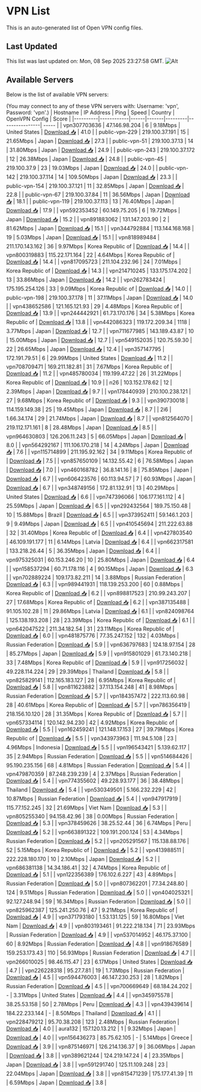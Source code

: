 # VPN List

This is an auto-generated list of Open VPN config files.

## Last Updated

This list was last updated on: Mon, 08 Sep 2025 23:27:58 GMT.
![Alt](https://repobeats.axiom.co/api/embed/186b98318ef1479477931607c1ad7d823f12451f.svg "Repobeats analytics image")

## Available Servers

Below is the list of available VPN servers:

(You may connect to any of these VPN servers with: Username: 'vpn', Password: 'vpn'.)
| Hostname | IP Address | Ping | Speed | Country | OpenVPN Config | Score |
|----------|------------|------|-------|---------|----------------| ----- |
| vpn307703636 | 47.146.98.204 | 6 | 9.18Mbps | United States | [Download 📥](./configs/server_0_US.ovpn) | 41.0 |
| public-vpn-229 | 219.100.37.191 | 15 | 21.65Mbps | Japan | [Download 📥](./configs/server_1_JP.ovpn) | 27.3 |
| public-vpn-51 | 219.100.37.13 | 14 | 31.80Mbps | Japan | [Download 📥](./configs/server_2_JP.ovpn) | 24.9 |
| public-vpn-243 | 219.100.37.172 | 12 | 26.38Mbps | Japan | [Download 📥](./configs/server_3_JP.ovpn) | 24.8 |
| public-vpn-45 | 219.100.37.9 | 23 | 19.03Mbps | Japan | [Download 📥](./configs/server_4_JP.ovpn) | 24.0 |
| public-vpn-142 | 219.100.37.114 | 14 | 109.50Mbps | Japan | [Download 📥](./configs/server_5_JP.ovpn) | 23.3 |
| public-vpn-154 | 219.100.37.121 | 11 | 32.85Mbps | Japan | [Download 📥](./configs/server_6_JP.ovpn) | 22.8 |
| public-vpn-67 | 219.100.37.84 | 11 | 36.56Mbps | Japan | [Download 📥](./configs/server_7_JP.ovpn) | 18.1 |
| public-vpn-119 | 219.100.37.113 | 13 | 76.40Mbps | Japan | [Download 📥](./configs/server_8_JP.ovpn) | 17.9 |
| vpn592353452 | 60.149.75.205 | 6 | 19.72Mbps | Japan | [Download 📥](./configs/server_9_JP.ovpn) | 15.2 |
| vpn891883062 | 131.147.203.90 | 2 | 81.62Mbps | Japan | [Download 📥](./configs/server_10_JP.ovpn) | 15.1 |
| vpn344792884 | 113.144.168.168 | 19 | 5.03Mbps | Japan | [Download 📥](./configs/server_11_JP.ovpn) | 15.1 |
| vpn818989484 | 211.170.143.162 | 36 | 9.97Mbps | Korea Republic of | [Download 📥](./configs/server_12_KR.ovpn) | 14.4 |
| vpn800319883 | 115.22.171.164 | 22 | 4.64Mbps | Korea Republic of | [Download 📥](./configs/server_13_KR.ovpn) | 14.4 |
| vpn817095723 | 211.104.232.96 | 24 | 7.01Mbps | Korea Republic of | [Download 📥](./configs/server_14_KR.ovpn) | 14.3 |
| vpn214710245 | 133.175.174.202 | 13 | 33.86Mbps | Japan | [Download 📥](./configs/server_15_JP.ovpn) | 14.2 |
| vpn262783424 | 175.195.254.126 | 33 | 9.09Mbps | Korea Republic of | [Download 📥](./configs/server_16_KR.ovpn) | 14.0 |
| public-vpn-198 | 219.100.37.178 | 11 | 37.11Mbps | Japan | [Download 📥](./configs/server_17_JP.ovpn) | 14.0 |
| vpn438652586 | 121.165.121.93 | 29 | 4.48Mbps | Korea Republic of | [Download 📥](./configs/server_18_KR.ovpn) | 13.9 |
| vpn244442921 | 61.73.170.176 | 34 | 5.38Mbps | Korea Republic of | [Download 📥](./configs/server_19_KR.ovpn) | 13.8 |
| vpn442086323 | 119.172.209.34 | 1118 | 3.77Mbps | Japan | [Download 📥](./configs/server_20_JP.ovpn) | 12.7 |
| vpn711677985 | 143.189.43.87 | 10 | 15.00Mbps | Japan | [Download 📥](./configs/server_21_JP.ovpn) | 12.7 |
| vpn549152035 | 120.75.59.30 | 22 | 26.65Mbps | Japan | [Download 📥](./configs/server_22_JP.ovpn) | 12.4 |
| vpn357147795 | 172.191.79.51 | 6 | 29.99Mbps | United States | [Download 📥](./configs/server_23_US.ovpn) | 11.2 |
| vpn708709471 | 169.211.182.81 | 31 | 7.67Mbps | Korea Republic of | [Download 📥](./configs/server_24_KR.ovpn) | 11.2 |
| vpn485780034 | 119.199.47.22 | 26 | 31.22Mbps | Korea Republic of | [Download 📥](./configs/server_25_KR.ovpn) | 10.9 |
| n26 | 103.152.178.62 | 12 | 2.39Mbps | Japan | [Download 📥](./configs/server_26_JP.ovpn) | 9.7 |
| vpn178440939 | 210.100.238.121 | 27 | 9.68Mbps | Korea Republic of | [Download 📥](./configs/server_27_KR.ovpn) | 9.3 |
| vpn390730018 | 114.159.149.38 | 25 | 19.45Mbps | Japan | [Download 📥](./configs/server_28_JP.ovpn) | 8.7 |
| 2i6 | 1.66.34.174 | 29 | 21.74Mbps | Japan | [Download 📥](./configs/server_29_JP.ovpn) | 8.7 |
| vpn812564070 | 219.112.171.161 | 8 | 28.48Mbps | Japan | [Download 📥](./configs/server_30_JP.ovpn) | 8.5 |
| vpn964630803 | 126.206.11.243 | 5 | 66.05Mbps | Japan | [Download 📥](./configs/server_31_JP.ovpn) | 8.0 |
| vpn564292167 | 111.106.170.218 | 14 | 4.24Mbps | Japan | [Download 📥](./configs/server_32_JP.ovpn) | 7.6 |
| vpn115714899 | 211.195.92.162 | 34 | 9.11Mbps | Korea Republic of | [Download 📥](./configs/server_33_KR.ovpn) | 7.5 |
| vpn857650109 | 14.132.55.42 | 6 | 76.58Mbps | Japan | [Download 📥](./configs/server_34_JP.ovpn) | 7.0 |
| vpn460168782 | 36.8.141.16 | 8 | 75.85Mbps | Japan | [Download 📥](./configs/server_35_JP.ovpn) | 6.7 |
| vpn606423576 | 60.113.94.57 | 7 | 60.93Mbps | Japan | [Download 📥](./configs/server_36_JP.ovpn) | 6.7 |
| vpn348749156 | 172.81.132.91 | 13 | 40.29Mbps | United States | [Download 📥](./configs/server_37_US.ovpn) | 6.6 |
| vpn747396066 | 106.177.161.112 | 4 | 25.59Mbps | Japan | [Download 📥](./configs/server_38_JP.ovpn) | 6.5 |
| vpn292432564 | 189.75.150.48 | 10 | 15.88Mbps | Brazil | [Download 📥](./configs/server_39_BR.ovpn) | 6.5 |
| vpn373952411 | 59.146.1.203 | 9 | 9.49Mbps | Japan | [Download 📥](./configs/server_40_JP.ovpn) | 6.5 |
| vpn410545694 | 211.222.63.88 | 32 | 31.40Mbps | Korea Republic of | [Download 📥](./configs/server_41_KR.ovpn) | 6.4 |
| vpn427803540 | 46.109.191.177 | 11 | 6.14Mbps | Latvia | [Download 📥](./configs/server_42_LV.ovpn) | 6.4 |
| vpn662317581 | 133.218.26.44 | 5 | 36.35Mbps | Japan | [Download 📥](./configs/server_43_JP.ovpn) | 6.4 |
| vpn975325031 | 60.153.246.20 | 10 | 25.80Mbps | Japan | [Download 📥](./configs/server_44_JP.ovpn) | 6.4 |
| vpn158537294 | 60.71.178.116 | 4 | 90.15Mbps | Japan | [Download 📥](./configs/server_45_JP.ovpn) | 6.3 |
| vpn702889224 | 109.173.82.211 | 14 | 3.88Mbps | Russian Federation | [Download 📥](./configs/server_46_RU.ovpn) | 6.3 |
| vpn989441931 | 118.139.253.200 | 60 | 0.88Mbps | Korea Republic of | [Download 📥](./configs/server_47_KR.ovpn) | 6.2 |
| vpn898817523 | 210.99.243.207 | 27 | 17.68Mbps | Korea Republic of | [Download 📥](./configs/server_48_KR.ovpn) | 6.2 |
| vpn387135488 | 91.105.102.28 | 11 | 29.86Mbps | Latvia | [Download 📥](./configs/server_49_LV.ovpn) | 6.1 |
| vpn824098764 | 125.138.193.208 | 28 | 23.39Mbps | Korea Republic of | [Download 📥](./configs/server_50_KR.ovpn) | 6.1 |
| vpn642047522 | 211.34.182.54 | 31 | 23.11Mbps | Korea Republic of | [Download 📥](./configs/server_51_KR.ovpn) | 6.0 |
| vpn481875776 | 77.35.247.152 | 132 | 4.03Mbps | Russian Federation | [Download 📥](./configs/server_52_RU.ovpn) | 5.9 |
| vpn636797683 | 124.18.97.154 | 28 | 85.27Mbps | Japan | [Download 📥](./configs/server_53_JP.ovpn) | 5.9 |
| vpn915801029 | 61.73.140.218 | 33 | 7.48Mbps | Korea Republic of | [Download 📥](./configs/server_54_KR.ovpn) | 5.9 |
| vpn917256032 | 49.228.114.224 | 29 | 29.39Mbps | Thailand | [Download 📥](./configs/server_55_TH.ovpn) | 5.8 |
| vpn825829141 | 112.165.183.127 | 28 | 6.95Mbps | Korea Republic of | [Download 📥](./configs/server_56_KR.ovpn) | 5.8 |
| vpn811623882 | 37.113.154.248 | 41 | 8.98Mbps | Russian Federation | [Download 📥](./configs/server_57_RU.ovpn) | 5.7 |
| vpn184357472 | 222.113.60.98 | 28 | 40.61Mbps | Korea Republic of | [Download 📥](./configs/server_58_KR.ovpn) | 5.7 |
| vpn786356419 | 218.156.10.120 | 28 | 31.35Mbps | Korea Republic of | [Download 📥](./configs/server_59_KR.ovpn) | 5.7 |
| vpn657334114 | 120.142.94.230 | 42 | 4.92Mbps | Korea Republic of | [Download 📥](./configs/server_60_KR.ovpn) | 5.5 |
| vpn162459241 | 121.148.17.153 | 27 | 39.79Mbps | Korea Republic of | [Download 📥](./configs/server_61_KR.ovpn) | 5.5 |
| vpn343973963 | 111.94.5.108 | 23 | 4.96Mbps | Indonesia | [Download 📥](./configs/server_62_ID.ovpn) | 5.5 |
| vpn196543421 | 5.139.62.117 | 35 | 2.94Mbps | Russian Federation | [Download 📥](./configs/server_63_RU.ovpn) | 5.5 |
| vpn514684426 | 95.190.235.156 | 68 | 4.81Mbps | Russian Federation | [Download 📥](./configs/server_64_RU.ovpn) | 5.4 |
| vpn479870359 | 87.248.239.239 | 4 | 2.37Mbps | Russian Federation | [Download 📥](./configs/server_65_RU.ovpn) | 5.4 |
| vpn774355602 | 49.228.93.177 | 36 | 38.48Mbps | Thailand | [Download 📥](./configs/server_66_TH.ovpn) | 5.4 |
| vpn530349501 | 5.166.232.229 | 42 | 10.87Mbps | Russian Federation | [Download 📥](./configs/server_67_RU.ovpn) | 5.4 |
| vpn947917919 | 115.77.152.245 | 32 | 21.69Mbps | Viet Nam | [Download 📥](./configs/server_68_VN.ovpn) | 5.3 |
| vpn805255340 | 94.158.42.96 | 38 | 0.00Mbps | Russian Federation | [Download 📥](./configs/server_69_RU.ovpn) | 5.3 |
| vpn378459626 | 38.25.52.44 | 36 | 6.74Mbps | Peru | [Download 📥](./configs/server_70_PE.ovpn) | 5.2 |
| vpn663891322 | 109.191.200.124 | 53 | 4.34Mbps | Russian Federation | [Download 📥](./configs/server_71_RU.ovpn) | 5.2 |
| vpn205291567 | 115.138.88.176 | 52 | 5.15Mbps | Korea Republic of | [Download 📥](./configs/server_72_KR.ovpn) | 5.2 |
| vpn413988511 | 222.228.180.170 | 10 | 2.10Mbps | Japan | [Download 📥](./configs/server_73_JP.ovpn) | 5.2 |
| vpn686381138 | 14.34.186.41 | 32 | 4.74Mbps | Korea Republic of | [Download 📥](./configs/server_74_KR.ovpn) | 5.1 |
| vpn122356389 | 176.102.6.227 | 43 | 4.89Mbps | Russian Federation | [Download 📥](./configs/server_75_RU.ovpn) | 5.0 |
| vpn807362201 | 77.34.248.80 | 124 | 9.51Mbps | Russian Federation | [Download 📥](./configs/server_76_RU.ovpn) | 5.0 |
| vpn404025321 | 92.127.248.94 | 59 | 16.34Mbps | Russian Federation | [Download 📥](./configs/server_77_RU.ovpn) | 5.0 |
| vpn825962387 | 125.241.250.76 | 47 | 9.21Mbps | Korea Republic of | [Download 📥](./configs/server_78_KR.ovpn) | 4.9 |
| vpn371793180 | 1.53.131.125 | 59 | 16.80Mbps | Viet Nam | [Download 📥](./configs/server_79_VN.ovpn) | 4.9 |
| vpn803193461 | 91.222.218.134 | 71 | 23.93Mbps | Russian Federation | [Download 📥](./configs/server_80_RU.ovpn) | 4.9 |
| vpn537014952 | 46.175.37.100 | 60 | 8.92Mbps | Russian Federation | [Download 📥](./configs/server_81_RU.ovpn) | 4.8 |
| vpn918676589 | 159.253.173.43 | 110 | 56.93Mbps | Russian Federation | [Download 📥](./configs/server_82_RU.ovpn) | 4.7 |
| vpn266010025 | 98.46.115.47 | 23 | 6.17Mbps | United States | [Download 📥](./configs/server_83_US.ovpn) | 4.7 |
| vpn226228318 | 95.27.7.81 | 19 | 1.73Mbps | Russian Federation | [Download 📥](./configs/server_84_RU.ovpn) | 4.5 |
| vpn594476003 | 46.147.230.253 | 28 | 1.82Mbps | Russian Federation | [Download 📥](./configs/server_85_RU.ovpn) | 4.5 |
| vpn700669649 | 68.184.24.202 | - | 3.31Mbps | United States | [Download 📥](./configs/server_86_US.ovpn) | 4.4 |
| vpn345975578 | 38.25.53.158 | 50 | 2.78Mbps | Peru | [Download 📥](./configs/server_87_PE.ovpn) | 4.3 |
| vpn439439614 | 184.22.233.144 | - | 8.50Mbps | Thailand | [Download 📥](./configs/server_88_TH.ovpn) | 4.1 |
| vpn228479212 | 95.70.38.208 | 123 | 2.48Mbps | Russian Federation | [Download 📥](./configs/server_89_RU.ovpn) | 4.0 |
| aura132 | 157.120.13.212 | 1 | 9.32Mbps | Japan | [Download 📥](./configs/server_90_JP.ovpn) | 4.0 |
| vpn156436273 | 85.75.62.105 | - | 5.14Mbps | Greece | [Download 📥](./configs/server_91_GR.ovpn) | 3.9 |
| vpn875146971 | 126.214.136.37 | 9 | 36.06Mbps | Japan | [Download 📥](./configs/server_92_JP.ovpn) | 3.8 |
| vpn389621244 | 124.219.147.24 | 4 | 23.35Mbps | Japan | [Download 📥](./configs/server_93_JP.ovpn) | 3.8 |
| vpn591291740 | 125.11.109.248 | 23 | 22.04Mbps | Japan | [Download 📥](./configs/server_94_JP.ovpn) | 3.8 |
| vpn815471239 | 175.177.41.39 | 11 | 6.59Mbps | Japan | [Download 📥](./configs/server_95_JP.ovpn) | 3.8 |
